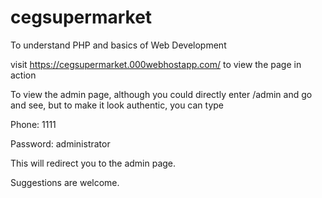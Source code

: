 # cegsupermarket
To understand PHP and basics of Web Development

visit https://cegsupermarket.000webhostapp.com/ to view the page in action

To view the admin page, although you could directly enter /admin and go and see, but to make it look authentic, you can type

Phone: 1111

Password: administrator

This will redirect you to the admin page.

Suggestions are welcome.
